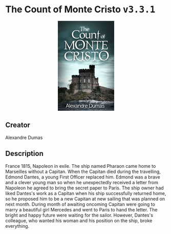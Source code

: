 
# The Count of Monte Cristo <kbd>v3.3.1</kbd>

<center>
  <img src="./cover-1024.jpg"/>
</center>

## Creator
Alexandre Dumas

## Description
<p>France 1815, Napoleon in exile. The ship named Pharaon came home to Marseilles without a Capitan. When the Capitan died during the travelling, Edmond Dantes, a young First Officer replaced him. Edmond was a brave and a clever young man so when he unexpectedly received a letter from Napoleon he agreed to bring the secret paper to Paris. The ship owner had liked Dantes's work as a Capitan when his ship successfully returned home, so he proposed him to be a new Capitan at new sailing that was planned on next month. During month of awaiting oncoming Capitan were going to marry a beautiful girl Mercedes and went to Paris to hand the letter. The bright and happy future were waiting for the sailor. However, Dantes's colleague, who wanted his woman and his position on the ship, broke everything.</p>
